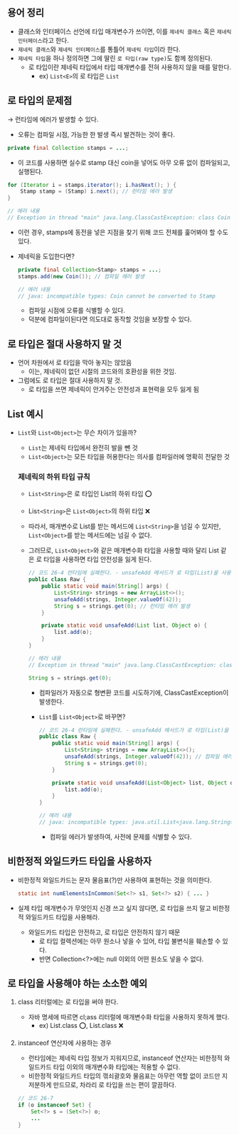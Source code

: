 ## 용어 정리

- 클래스와 인터페이스 선언에 타입 매개변수가 쓰이면, 이를 `제네릭 클래스` 혹은 `제네릭 인터페이스`라고 한다.
- `제네릭 클래스`와 `제네릭 인터페이스`를 통틀어 `제네릭 타입`이라 한다.
- `제네릭 타입`을 하나 정의하면 그에 딸린 `로 타입(raw type)`도 함께 정의된다.
    - 로 타입이란 제네릭 타입에서 타입 매개변수를 전혀 사용하지 않을 때를 말한다.
        - ex) `List<E>`의 로 타입은 `List`

## 로 타입의 문제점

→ 런타임에 에러가 발생할 수 있다.

- 오류는 컴파일 시점, 가능한 한 발생 즉시 발견하는 것이 좋다.

```java
private final Collection stamps = ...;
```

- 이 코드를 사용하면 실수로 stamp 대신 coin을 넣어도 아무 오류 없이 컴파일되고, 실행된다.

```java
for (Iterator i = stamps.iterator(); i.hasNext(); ) {
    Stamp stamp = (Stamp) i.next(); // 런타임 에러 발생
}

// 에러 내용
// Exception in thread "main" java.lang.ClassCastException: class Coin cannot be cast to class Stamp
```

- 이런 경우, stamps에 동전을 넣은 지점을 찾기 위해 코드 전체를 훑어봐야 할 수도 있다.
- 제네릭을 도입한다면?
    
    ```java
    private final Collection<Stamp> stamps = ...;
    stamps.add(new Coin()); // 컴파일 에러 발생
    
    // 에러 내용
    // java: incompatible types: Coin cannot be converted to Stamp
    ```
    
    - 컴파일 시점에 오류를 식별할 수 있다.
    - 덕분에 컴파일이된다면 의도대로 동작할 것임을 보장할 수 있다.

## 로 타입은 절대 사용하지 말 것

- 언어 차원에서 로 타입을 막아 놓지는 않았음
    - 이는, 제네릭이 없던 시절의 코드와의 호환성을 위한 것임.
- 그럼에도 로 타입은 절대 사용하지 말 것.
    - 로 타입을 쓰면 제네릭이 안겨주는 안전성과 표현력을 모두 잃게 됨

## List 예시

- `List`와 `List<Object>`는 무슨 차이가 있을까?
    - `List`는 제네릭 타입에서 완전히 발을 뺀 것
    - `List<Object>`는 모든 타입을 허용한다는 의사를 컴파일러에 명확히 전달한 것
    
    ### 제네릭의 하위 타입 규칙
    
    - `List<String>`은 로 타입인 List의 하위 타입 ⭕️
    - Lis`t<String>`은 `List<Object>`의 하위 타입 ❌
    - 따라서, 매개변수로 List를 받는 메서드에 `List<String>`을 넘길 수 있지만, `List<Object>`를 받는 메서드에는 넘길 수 없다.
    - 그러므로, `List<Object>`와 같은 매개변수화 타입을 사용할 때와 달리 List 같은 로 타입을 사용하면 타입 안전성을 잃게 된다.
        
        ```java
        // 코드 26-4 런타임에 실패한다. - unsafeAdd 메서드가 로 타입(List)을 사용 (156-157쪽)
        public class Raw {
            public static void main(String[] args) {
                List<String> strings = new ArrayList<>();
                unsafeAdd(strings, Integer.valueOf(42));
                String s = strings.get(0); // 런타임 에러 발생
            }
        
            private static void unsafeAdd(List list, Object o) {
                list.add(o);
            }
        }
        
        // 에러 내용
        // Exception in thread "main" java.lang.ClassCastException: class java.lang.Integer cannot be cast to class java.lang.String
        ```
        
        ```java
        String s = strings.get(0);
        ```
        
        - 컴파일러가 자동으로 형변환 코드를 시도하기에, ClassCastException이 발생한다.
        - `List`를 `List<Object>`로 바꾸면?
            
            ```java
            // 코드 26-4 런타임에 실패한다. - unsafeAdd 메서드가 로 타입(List)을 사용 (156-157쪽)
            public class Raw {
                public static void main(String[] args) {
                    List<String> strings = new ArrayList<>();
                    unsafeAdd(strings, Integer.valueOf(42)); // 컴파일 에러 발생
                    String s = strings.get(0);
                }
            
                private static void unsafeAdd(List<Object> list, Object o) {
                    list.add(o);
                }
            }
            
            // 에러 내용
            // java: incompatible types: java.util.List<java.lang.String> cannot be converted to java.util.List<java.lang.Object>
            ```
            
            - 컴파일 에러가 발생하여, 사전에 문제를 식별할 수 있다.

## 비한정적 와일드카드 타입을 사용하자

- 비한정적 와일드카드는 문자 물음표(?)만 사용하여 표현하는 것을 의미한다.
    
    ```java
    static int numElementsInCommon(Set<?> s1, Set<?> s2) { ... }
    ```
    
- 실제 타입 매개변수가 무엇인지 신경 쓰고 싶지 않다면, 로 타입을 쓰지 말고 비한정적 와일드카드 타입을 사용해라.
    - 와일드카드 타입은 안전하고, 로 타입은 안전하지 않기 때문
        - 로 타입 컬렉션에는 아무 원소나 넣을 수 있어, 타입 불변식을 훼손할 수 있다.
        - 반면 Collection<?>에는 null 이외의 어떤 원소도 넣을 수 없다.

## 로 타입을 사용해야 하는 소소한 예외

1. class 리터럴에는 로 타입을 써야 한다.
    - 자바 명세에 따르면 cl;ass 리터럴에 매개변수화 타입을 사용하지 못하게 했다.
        - ex) List.class ⭕️, List<String>.class ❌
2. instanceof 연산자에 사용하는 경우
    - 런타임에는 제네릭 타입 정보가 지워지므로, instanceof 연산자는 비한정적 와일드카드 타입 이외의 매개변수화 타입에는 적용할 수 없다.
    - 비한정적 와일드카드 타입의 꺾쇠괄호와 물음표는 아무런 역할 없이 코드만 지저분하게 만드므로, 차라리 로 타입을 쓰는 편이 깔끔하다.
    
    ```java
    // 코드 26-7
    if (o instanceof Set) {
    	Set<?> s = (Set<?>) o;
    	...
    }
    ```
